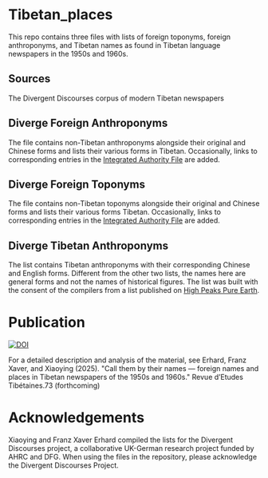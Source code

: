 # Tibetan_places
This repo contains three files with lists of foreign toponyms, foreign anthroponyms, and Tibetan names as found in Tibetan language newspapers in the 1950s and 1960s.

## Sources
The Divergent Discourses corpus of modern Tibetan newspapers

## Diverge Foreign Anthroponyms
The file contains non-Tibetan anthroponyms alongside their original and Chinese forms and lists their various forms in Tibetan. Occasionally, links to corresponding entries in the [Integrated Authority File](https://www.dnb.de/EN/Professionell/Standardisierung/GND/gnd_node.html) are added.

## Diverge Foreign Toponyms
The file contains non-Tibetan toponyms alongside their original and Chinese forms and lists their various forms Tibetan. Occasionally, links to corresponding entries in the [Integrated Authority File](https://www.dnb.de/EN/Professionell/Standardisierung/GND/gnd_node.html) are added.

## Diverge Tibetan Anthroponyms
The list contains Tibetan anthroponyms with their corresponding Chinese and English forms. Different from the other two lists, the names here are general forms and not the names of historical figures. The list was built with the consent of the compilers from a list published on [High Peaks Pure Earth](https://highpeakspureearth.com/tibetan-names-in-simplified-chinese-1/).

# Publication
[![DOI](https://zenodo.org/badge/DOI/10.5281/zenodo.14289491.svg)](https://doi.org/10.5281/zenodo.14289491)

For a detailed description and analysis of the material, see Erhard, Franz Xaver, and Xiaoying (2025). "Call them by their names — foreign names and places in Tibetan newspapers of the 1950s and 1960s." Revue d’Etudes Tibétaines.73 (forthcoming)  

# Acknowledgements
Xiaoying and Franz Xaver Erhard compiled the lists for the Divergent Discourses project, a collaborative UK-German research project funded by AHRC and DFG.
When using the files in the repository, please acknowledge the Divergent Discourses Project.
